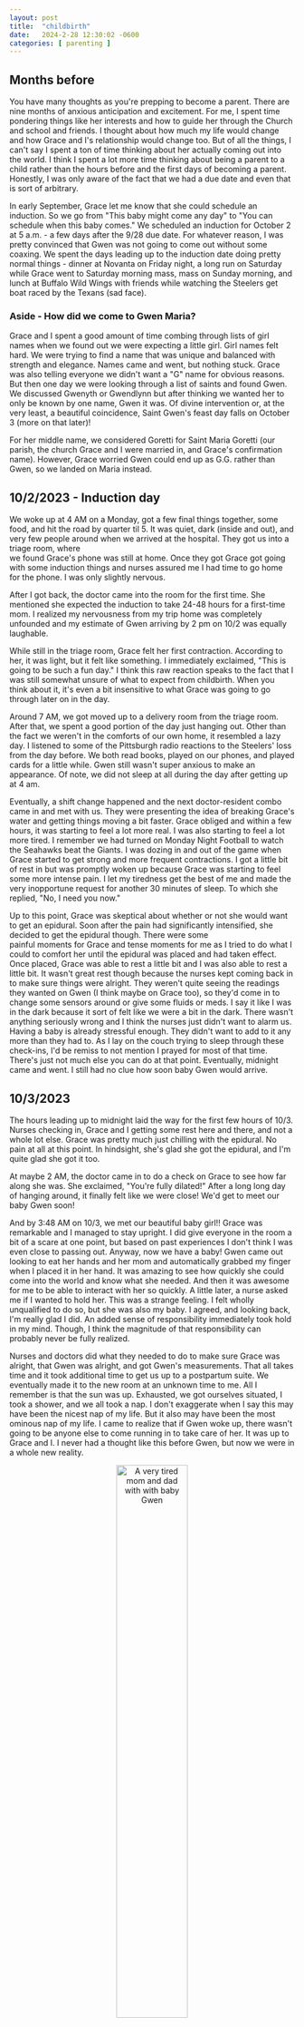```yaml
---
layout: post
title:  "childbirth"
date:   2024-2-28 12:30:02 -0600
categories: [ parenting ]
---
```


## Months before
You have many thoughts as you're prepping 
to become a parent. There are nine months
of anxious anticipation and excitement. 
For me, I spent time 
pondering things like her interests and how to guide her
through the Church and school and friends. 
I thought about how much my life would
change and how Grace and I's relationship
would change too. But of all the things,
I can't say I spent a ton of time thinking
about her actually coming out into the world.
I think I spent a lot more time thinking about
being a parent to a child rather than 
the hours before and the first days of
becoming a parent. Honestly, I was
only aware of the fact that we had a due 
date and even that is sort of arbitrary. 

In early September, Grace let me know that
she could schedule an induction. So we go 
from "This baby might come any day" to 
"You can schedule when this baby comes." 
We scheduled an induction for October 2 at 
5 a.m. - a few days
after the 9/28 due date.
For whatever reason, I was pretty convinced 
that Gwen was not going to come out without
some coaxing. We spent the days leading up to
the induction date doing pretty normal things - 
dinner at Novanta on Friday night, a long run
on Saturday while Grace went to Saturday
morning mass, mass on Sunday morning, and 
lunch at Buffalo Wild Wings with friends
while watching the Steelers get boat raced
by the Texans (sad face). 

### Aside - How did we come to Gwen Maria?
Grace and I spent a good amount of time combing
through lists of girl names when we found out we
were expecting a little girl. Girl names felt
hard. We were trying to find a name that was unique
and balanced with strength and elegance. 
Names came and went, but nothing stuck. 
Grace was also telling everyone we didn't want a 
"G" name for obvious reasons. But then one day
we were looking through a list of saints and 
found Gwen. We discussed Gwenyth or Gwendlynn
but after thinking we wanted her to only be 
known by one name, Gwen it was. Of divine 
intervention or, at the very least, a beautiful
coincidence, Saint Gwen's feast day falls
on October 3 (more on that later)!

For her middle name, we considered Goretti
for Saint Maria Goretti (our parish, the church
Grace and I were married in, and Grace's 
confirmation name). However, Grace worried Gwen could
end up as G.G. rather than Gwen, so we landed on Maria instead.

## 10/2/2023 - Induction day
We woke up at 4 AM on a Monday, got a 
few final things together, some food, and hit
the road by quarter til 5. It was quiet, dark
(inside and out), and very few people around
when we arrived at the hospital. They got us into a triage room, where  
we found Grace's phone was still at home. 
Once they got Grace got going with some 
induction things and nurses assured me I had
time to go home for the phone. I was only 
slightly nervous.

After I got back, the doctor came into the 
room for the first time. She mentioned she
expected the induction to take 24-48 hours for a first-time mom. I realized 
my nervousness from my trip home was
completely unfounded and my estimate of Gwen
arriving by 2 pm on 10/2 was equally laughable.

While still in the triage room, Grace felt 
her first contraction. According to her, it
was light, but it felt like
something. I immediately exclaimed, "This is
going to be such a fun day." I think this raw
reaction speaks to the fact that I 
was still somewhat unsure of what to expect from
childbirth. When you think about it,
it's even a bit insensitive to what Grace was
going to go through later on in the day. 

Around 7 AM, we got moved up to a delivery room
from the triage room. After that, we spent a 
good portion of the day just hanging out. Other
than the fact we weren't in the comforts of our
own home, it resembled a lazy day. I listened
to some of the Pittsburgh radio reactions to the
Steelers' loss from the day before. We both read
books, played on our phones, and played cards
for a little while. Gwen still wasn't super
anxious to make an appearance. Of note, we did
not sleep at all during the day after getting
up at 4 am.

Eventually, a shift change happened and the next
doctor-resident combo came in and met with us. They 
were presenting the idea of breaking Grace's 
water and getting things moving a bit faster. 
Grace obliged and within a few hours, it was
starting to feel a lot more real. I was also
starting to feel a lot more tired. I remember we had turned
on Monday Night Football to watch the Seahawks beat
 the Giants. I was dozing in and out of the 
game when Grace started to get strong and more 
frequent contractions. I got a little bit of rest
in but was promptly woken up because Grace was 
starting to feel some more intense pain. I let my tiredness get
the best of me and made the
very inopportune request for another 30 minutes
of sleep. To which she replied, "No, I need you now."

Up to this point, Grace
was skeptical about whether or not she would 
want to get an epidural. Soon after the pain had significantly
intensified, she decided to get the epidural though. There were some  
painful moments for Grace and tense moments for me as 
I tried to do what I could to comfort her until the epidural 
was placed and had taken effect. Once placed, Grace was able
to rest a little bit and I was also able to rest a 
little bit. It wasn't great rest though because
the nurses kept coming back in to make sure things
were alright. They weren't quite seeing the readings
they wanted on Gwen (I think maybe on Grace too), so 
they'd come in to change some sensors around or give some
fluids or meds. I say it like I was in the 
dark because it sort of felt like we were a bit in the
dark. There wasn't anything seriously wrong and I think 
the nurses just didn't want to alarm us. Having a baby is
already stressful enough. They didn't want to add to it
any more than they had to. As I lay on the couch trying
to sleep through these check-ins, I'd be remiss to not
mention I prayed for most of that time. There's just not
much else you can do at that point. Eventually, midnight
came and went. I still had no clue 
how soon baby Gwen would arrive. 

## 10/3/2023
The hours leading up to midnight laid the way
for the first few hours of 10/3. Nurses checking in,
Grace and I getting some rest here and there, and not a 
whole lot else. Grace was pretty much just chilling with
the epidural. No pain at all at this point. In hindsight,
she's glad she got the epidural, and I'm quite glad
she got it too. 

At maybe 2 AM, the doctor came in to do a
check on Grace to see how far along she was. She exclaimed,
"You're fully dilated!" After a long long day of hanging
around, it finally felt like we were close! We'd 
get to meet our baby Gwen soon!

And by 3:48 AM on 10/3, we met our beautiful baby girl!! 
Grace was remarkable and I managed to stay upright. I did
give everyone in the room a bit of a scare at one point,
but based on past experiences I don't think I was even
close to passing out. Anyway, now we have a baby! Gwen came
out looking to eat her hands and her mom and automatically grabbed
my finger when I placed it in her hand. It was
amazing to see how quickly she could come into the world and
know what she needed. And then it was awesome for me to be able 
to interact with her so quickly. A little later, a nurse asked
me if I wanted to hold her. This was a strange feeling. 
I felt wholly unqualified to do so, but she was also my baby. 
I agreed, and looking back, I'm really glad I did. An added
sense of responsibility immediately took hold in my mind. Though,
I think the magnitude of that responsibility can probably never
be fully realized.

Nurses and doctors did what they needed to do to make sure
Grace was alright, that Gwen was alright, and got Gwen's
measurements. That all takes time and it took additional time
to get us up to a postpartum suite. We eventually made
it to the new room at an unknown time to me. All I remember is
that the sun was up. Exhausted, we got ourselves
situated, I took a shower, and we all took a nap. I don't 
exaggerate when I say this may have been the nicest nap of my life. 
But it also may have been the most ominous nap of my life. 
I came to realize that if Gwen woke up, there wasn't going to be
anyone else to come running in to take care of her. It was up
to Grace and I. I never had a thought like this before Gwen, but now we 
were in a whole new reality. 

<p align="center"><img src="/assets/images/gwenBirthday2023.jpg" alt="A very tired mom and dad with with baby Gwen" height="auto" width="50%"></p>

## Postpartum & coming home
After we got to the postpartum suite, most of the
rest of the time at the hospital was spent 
trying to figure out how to get some
sleep between doctors/nurses coming to check in, Gwen's needs,
and us eating. 

I will never forget the first night (night of October 3).
We were still very tired after the marathon that was
getting through delivery and only getting a few small naps in during the 
day. To our surprise, Gwen started cluster feeding that night.
From the classes we took on infant care, we understood cluster feeding
as after 24+ hours of life, your baby
will start to eat every hour for another 24 hours. What
we didn't realize was twofold: 1) They can start this behavior
before 24 hours of life. It's not like they have a 24-hour clock
that says "NOW." And 2) This cluster-feeding behavior lasts 
much longer than 24 hours. This constant feeding almost put
both of us over the edge. Grace obviously had to be up to feed
Gwen each time. But I also had to be up to change her 
and get her back to sleep because Grace was still
recovering from labor and the effects of the epidural. Without fail, 
every single time Gwen ate, she immediately pooped. I learned very 
quickly about changing diapers and trying to swaddle her back
up. With the meconium in each poop, it wasn't an easy "wipe once
and done" deal. Each diaper routinely needed a thorough wiping
to get the stickiness off too. And then there was figuring out 
a reliable swaddle that would contain Gwen's arms and hands. 

Put frankly, it was really hard to keep up with, not get poop 
everywhere and execute on a double swaddle such that she didn't end 
up out of (and inevitably awake) in 10 minutes. Our nurses
were gracious enough to help when they were in the room, but 
it was largely up to Grace and me. In these situations, 
I felt a lot of fear. I assume it was partially driven by my
being tired, but it kept passing through my head that this would
never end and I would never sleep again. Dramatic - I know. But 
it was really hard to grapple with. I'll go so far as saying
I probably would just give up on
anything else in the world that was this hard if I was this 
tired. But you simply can't. 

By Thursday morning (after arriving at 5 AM Monday), we were
cleared to head home. This was exciting and  
terrifying at the same time. I was certainly looking forward
to sleeping in my bed and having time with just us and 
Gwen. On the other hand, there are so many 
things that could go "wrong" with a little one. In the 
hospital, it was immensely reassuring to know all you needed to do
was pull a cord and all of the nurses would be in to help
immediately. At home, it was going to be up to Grace and me
to keep a close eye on baby Gwen for any signs of her not
doing well. Again, this is one of those parenting realities
that - in my opinion - doesn't quite dawn on you until 
you're presented with it.

We got Gwen into her car seat with a minor freak out, to which
our nurse taught us the trick of swinging the seat (with her 
fastened in of course). She fell right asleep and stayed asleep
for the entire ride home. 

<p align="center"><img src="/assets/images/gwenLeavingHospitalOct2023.jpg" alt="Heading home!" height="auto" width="50%"></p>

And we all lived happily ever after. ;)
